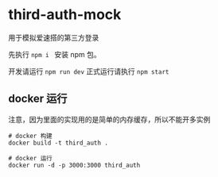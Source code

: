 # third-auth-mock

用于模拟爱速搭的第三方登录

先执行 `npm i ` 安装 npm 包。

开发请运行 `npm run dev` 正式运行请执行 `npm start`

## docker 运行

注意，因为里面的实现用的是简单的内存缓存，所以不能开多实例

```
# docker 构建
docker build -t third_auth .

# docker 运行
docker run -d -p 3000:3000 third_auth
```
